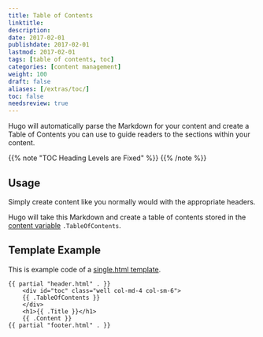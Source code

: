 ```yaml
---
title: Table of Contents
linktitle:
description:
date: 2017-02-01
publishdate: 2017-02-01
lastmod: 2017-02-01
tags: [table of contents, toc]
categories: [content management]
weight: 100
draft: false
aliases: [/extras/toc/]
toc: false
needsreview: true
---
```


Hugo will automatically parse the Markdown for your content and create
a Table of Contents you can use to guide readers to the sections within
your content.

{{% note "TOC Heading Levels are Fixed" %}}
{{% /note %}}

## Usage

Simply create content like you normally would with the appropriate headers.

Hugo will take this Markdown and create a table of contents stored in the [content variable](/variables-and-params/page-variables/) `.TableOfContents`.

## Template Example

This is example code of a [single.html template](/templates/single-page-templates/).

```golang
{{ partial "header.html" . }}
    <div id="toc" class="well col-md-4 col-sm-6">
    {{ .TableOfContents }}
    </div>
    <h1>{{ .Title }}</h1>
    {{ .Content }}
{{ partial "footer.html" . }}
```
